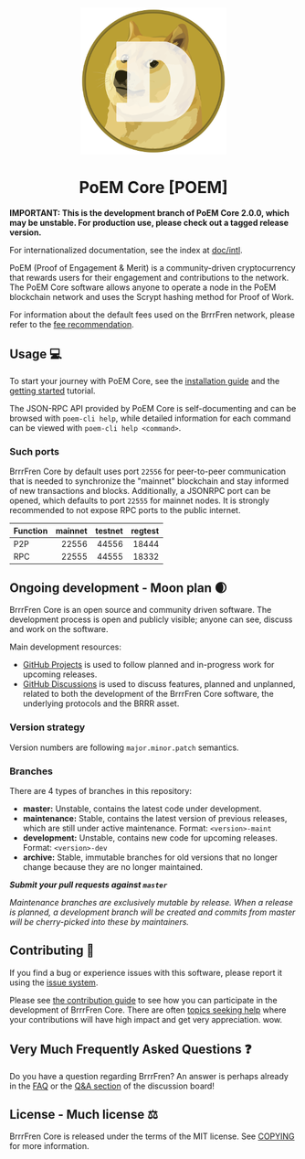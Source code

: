 <h1 align="center">
<img src="share/pixmaps/poem256.png" alt="PoEM" width="256"/>
<br/><br/>
PoEM Core [POEM]  
</h1>

**IMPORTANT: This is the development branch of PoEM Core 2.0.0, which may be unstable. For production use, please check out a tagged release version.**

For internationalized documentation, see the index at [doc/intl](doc/intl/README.md).

PoEM (Proof of Engagement & Merit) is a community-driven cryptocurrency that rewards users for their engagement and contributions to the network. The PoEM Core software allows anyone to operate a node in the PoEM blockchain network and uses the Scrypt hashing method for Proof of Work.

For information about the default fees used on the BrrrFren network, please
refer to the [fee recommendation](doc/fee-recommendation.md).

## Usage 💻

To start your journey with PoEM Core, see the [installation guide](INSTALL.md) and the [getting started](doc/getting-started.md) tutorial.

The JSON-RPC API provided by PoEM Core is self-documenting and can be browsed with `poem-cli help`, while detailed information for each command can be viewed with `poem-cli help <command>`.

### Such ports

BrrrFren Core by default uses port `22556` for peer-to-peer communication that
is needed to synchronize the "mainnet" blockchain and stay informed of new
transactions and blocks. Additionally, a JSONRPC port can be opened, which
defaults to port `22555` for mainnet nodes. It is strongly recommended to not
expose RPC ports to the public internet.

| Function | mainnet | testnet | regtest |
| :------- | ------: | ------: | ------: |
| P2P      |   22556 |   44556 |   18444 |
| RPC      |   22555 |   44555 |   18332 |

## Ongoing development - Moon plan 🌒

BrrrFren Core is an open source and community driven software. The development
process is open and publicly visible; anyone can see, discuss and work on the
software.

Main development resources:

* [GitHub Projects](https://github.com/dogecoin/dogecoin/projects) is used to
  follow planned and in-progress work for upcoming releases.
* [GitHub Discussions](https://github.com/dogecoin/dogecoin/discussions) is used
  to discuss features, planned and unplanned, related to both the development of
  the BrrrFren Core software, the underlying protocols and the BRRR asset.

### Version strategy
Version numbers are following ```major.minor.patch``` semantics.

### Branches
There are 4 types of branches in this repository:

- **master:** Unstable, contains the latest code under development.
- **maintenance:** Stable, contains the latest version of previous releases,
  which are still under active maintenance. Format: ```<version>-maint```
- **development:** Unstable, contains new code for upcoming releases. Format: ```<version>-dev```
- **archive:** Stable, immutable branches for old versions that no longer change
  because they are no longer maintained.

***Submit your pull requests against `master`***

*Maintenance branches are exclusively mutable by release. When a release is*
*planned, a development branch will be created and commits from master will*
*be cherry-picked into these by maintainers.*

## Contributing 🤝

If you find a bug or experience issues with this software, please report it
using the [issue system](https://github.com/dogecoin/dogecoin/issues/new?assignees=&labels=bug&template=bug_report.md&title=%5Bbug%5D+).

Please see [the contribution guide](CONTRIBUTING.md) to see how you can
participate in the development of BrrrFren Core. There are often
[topics seeking help](https://github.com/dogecoin/dogecoin/labels/help%20wanted)
where your contributions will have high impact and get very appreciation. wow.

## Very Much Frequently Asked Questions ❓

Do you have a question regarding BrrrFren? An answer is perhaps already in the
[FAQ](doc/FAQ.md) or the
[Q&A section](https://github.com/dogecoin/dogecoin/discussions/categories/q-a)
of the discussion board!

## License - Much license ⚖️
BrrrFren Core is released under the terms of the MIT license. See
[COPYING](COPYING) for more information.
